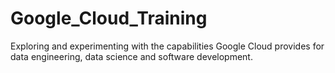 # Google_Cloud_Training
Exploring and experimenting with the capabilities Google Cloud provides for data engineering, data science and software development.
